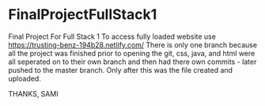 # FinalProjectFullStack1
Final Project For Full Stack 1
To access fully loaded website use https://trusting-benz-194b28.netlify.com/ 
There is only one branch because all the project was finished prior to opening the git, css, java, and html were all seperated on to their own branch and then had there own commits - later pushed to the master branch. Only after this was the file created and uploaded.

THANKS, SAMI
